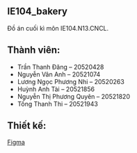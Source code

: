 ## IE104_bakery
Đồ án cuối kì môn IE104.N13.CNCL.
## Thành viên:
- Trần Thanh Đăng – 20520428
- Nguyễn Vân Anh – 20521074
- Lương Ngọc Phương Nhi – 20520263
- Huỳnh Anh Tài – 20521856
- Nguyễn Thị Phương Quyên – 20521820
- Tống Thanh Thi – 20521943
## Thiết kế:
[Figma](https://www.figma.com/file/ZhbTAtI9m640J1GYakN0Uz/doancuoiki?node-id=67%3A201&t=XgXMFcrdlJEviXkV-1)








